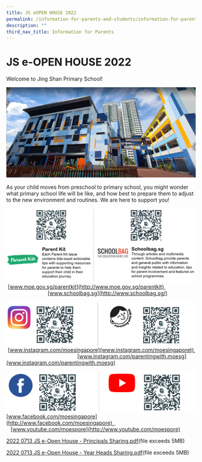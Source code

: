 ```yaml
---
title: JS eOPEN HOUSE 2022
permalink: /information-for-parents-and-students/information-for-parents/js-e-open-house-2022/
description: ""
third_nav_title: Information for Parents
---
```

# **JS e-OPEN HOUSE 2022**

Welcome to Jing Shan Primary School!

![](/images/d15d6fc66_278.jpg)

As your child moves from preschool to primary school, you might wonder what primary school life will be like, and how best to prepare them to adjust to the new environment and routines. We are here to support you!

![](/images/parent%20kit%201.png)
 [www.moe.gov.sg/parentkit](http://www.moe.gov.sg/parentkit)                                                  [www.schoolbag.sg](http://www.schoolbag.sg/)
 
 ![](/images/parent%20kit%202.png)
  [www.instagram.com/moesingapore](www.instagram.com/moesingaporet)                                                  [www.instagram.com/parentingwith.moesg](www.instagram.com/parentingwith.moesg)
	
![](/images/parent%20kit%203.png)
[www.facebook.com/moesingapore](http://www.facebook.com/moesingapore)                              [www.youtube.com/moespore](http://www.youtube.com/moespore)

[2022 0713 JS e-Open House - Principals Sharing.pdf](https://jingshanpri.moe.edu.sg/qql/slot/u506/Open%20House/2022%200713%20JS%20e-Open%20House%20-%20Principals%20Sharing.pdf)(file exceeds 5MB) 

[2022 0713 JS e-Open House - Year Heads Sharing.pdf](https://jingshanpri.moe.edu.sg/qql/slot/u506/Open%20House/2022%200713%20JS%20e-Open%20House%20-%20Year%20Heads%20Sharing.pdf)(file exceeds 5MB)
